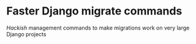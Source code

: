 # Faster Django migrate commands

*Hackish* management commands to make migrations work on very large Django projects
